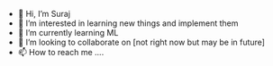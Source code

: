 - 👋 Hi, I’m Suraj
- 👀 I’m interested in learning new things and implement them 
- 🌱 I’m currently learning ML
- 💞️ I’m looking to collaborate on [not right now but may be in future]
- 📫 How to reach me ....

<!---
Jadli03/Jadli03 is a ✨ special ✨ repository because its `README.md` (this file) appears on your GitHub profile.
You can click the Preview link to take a look at your changes.
--->
